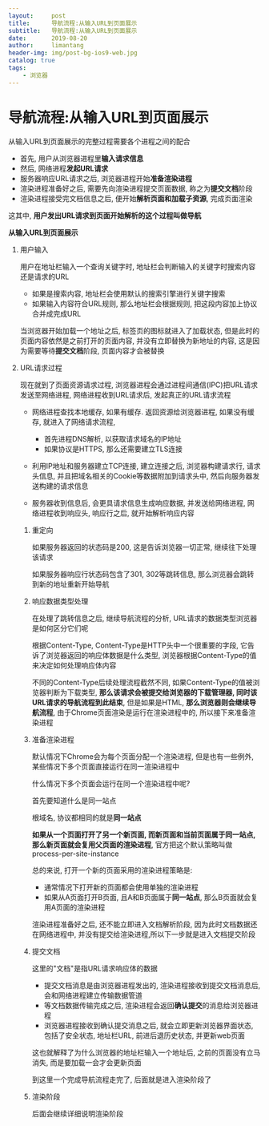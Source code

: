 ```yaml
---
layout:     post
title:      导航流程:从输入URL到页面展示
subtitle:   导航流程:从输入URL到页面展示
date:       2019-08-20
author:     limantang
header-img: img/post-bg-ios9-web.jpg
catalog: true
tags:
    - 浏览器
---
```


# 导航流程:从输入URL到页面展示

从输入URL到页面展示的完整过程需要各个进程之间的配合

- 首先, 用户从浏览器进程里**输入请求信息**
- 然后, 网络进程**发起URL请求**
- 服务器响应URL请求之后, 浏览器进程开始**准备渲染进程**
- 渲染进程准备好之后, 需要先向渲染进程提交页面数据, 称之为**提交文档**阶段
- 渲染进程接受完文档信息之后, 便开始**解析页面和加载子资源**, 完成页面渲染

这其中, **用户发出URL请求到页面开始解析的这个过程叫做导航**

**从输入URL到页面展示**

1. 用户输入

   用户在地址栏输入一个查询关键字时, 地址栏会判断输入的关键字时搜索内容还是请求的URL

   - 如果是搜索内容, 地址栏会使用默认的搜索引擎进行关键字搜索
   - 如果输入内容符合URL规则, 那么地址栏会根据规则, 把这段内容加上协议合并成完成URL

   当浏览器开始加载一个地址之后, 标签页的图标就进入了加载状态, 但是此时的页面内容依然是之前打开的页面内容, 并没有立即替换为新地址的内容, 这是因为需要等待**提交文档**阶段, 页面内容才会被替换

2. URL请求过程

   现在就到了页面资源请求过程, 浏览器进程会通过进程间通信(IPC)把URL请求发送至网络进程, 网络进程收到URL请求后, 发起真正的URL请求流程

   - 网络进程查找本地缓存, 如果有缓存. 返回资源给浏览器进程, 如果没有缓存, 就进入了网络请求流程, 
     - 首先进程DNS解析, 以获取请求域名的IP地址
     - 如果协议是HTTPS, 那么还需要建立TLS连接

   - 利用IP地址和服务器建立TCP连接, 建立连接之后, 浏览器构建请求行, 请求头信息, 并且把域名相关的Cookie等数据附加到请求头中, 然后向服务器发送构建的请求信息

   - 服务器收到信息后, 会更具请求信息生成响应数据, 并发送给网络进程, 网络进程收到响应头, 响应行之后, 就开始解析响应内容

   1. 重定向

      如果服务器返回的状态码是200, 这是告诉浏览器一切正常, 继续往下处理该请求

      如果服务器响应行状态码包含了301, 302等跳转信息, 那么浏览器会跳转到新的地址重新开始导航

   2. 响应数据类型处理

      在处理了跳转信息之后, 继续导航流程的分析, URL请求的数据类型浏览器是如何区分它们呢

      根据Content-Type, Content-Type是HTTP头中一个很重要的字段, 它告诉了浏览器返回的响应体数据是什么类型, 浏览器根据Content-Type的值来决定如何处理响应体内容

      不同的Content-Type后续处理流程截然不同, 如果Content-Type的值被浏览器判断为下载类型, **那么该请求会被提交给浏览器的下载管理器, 同时该URL请求的导航流程到此结束**, 但是如果是HTML, **那么浏览器则会继续导航流程**, 由于Chrome页面渲染是运行在渲染进程中的, 所以接下来准备渲染进程

   3. 准备渲染进程

      默认情况下Chrome会为每个页面分配一个渲染进程, 但是也有一些例外, 某些情况下多个页面直接运行在同一渲染进程中

      什么情况下多个页面会运行在同一个渲染进程中呢?

      首先要知道什么是同一站点

      根域名, 协议都相同的就是**同一站点**

      **如果从一个页面打开了另一个新页面, 而新页面和当前页面属于同一站点, 那么新页面就会复用父页面的渲染进程**, 官方把这个默认策略叫做process-per-site-instance

      总的来说, 打开一个新的页面采用的渲染进程策略是: 

      - 通常情况下打开新的页面都会使用单独的渲染进程
      - 如果从A页面打开B页面, 且A和B页面属于**同一站点**, 那么B页面就会复用A页面的渲染进程

      渲染进程准备好之后, 还不能立即进入文档解析阶段, 因为此时文档数据还在网络进程中, 并没有提交给渲染进程,所以下一步就是进入文档提交阶段

   4. 提交文档

      这里的"文档"是指URL请求响应体的数据

      - 提交文档消息是由浏览器进程发出的, 渲染进程接收到提交文档消息后, 会和网络进程建立传输数据管道
      - 等文档数据传输完成之后, 渲染进程会返回**确认提交**的消息给浏览器进程
      - 浏览器进程接收到确认提交消息之后, 就会立即更新浏览器界面状态, 包括了安全状态, 地址栏URL, 前进后退历史状态, 并更新web页面

      这也就解释了为什么浏览器的地址栏输入一个地址后, 之前的页面没有立马消失, 而是要加载一会才会更新页面

      到这里一个完成导航流程走完了, 后面就是进入渲染阶段了

   5. 渲染阶段

      后面会继续详细说明渲染阶段